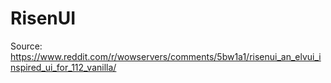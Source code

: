 # RisenUI
Source: https://www.reddit.com/r/wowservers/comments/5bw1a1/risenui_an_elvui_inspired_ui_for_112_vanilla/